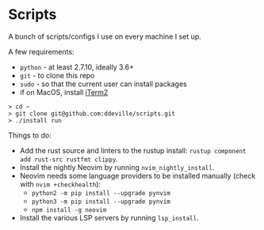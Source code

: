 # Scripts

A bunch of scripts/configs I use on every machine I set up.

A few requirements:

- `python` - at least 2.7.10, ideally 3.6+
- `git` - to clone this repo
- `sudo` - so that the current user can install packages
- if on MacOS, install [iTerm2](https://www.iterm2.com/downloads.html)

```
> cd ~
> git clone git@github.com:ddeville/scripts.git
> ./install run
```

Things to do:

- Add the rust source and linters to the rustup install: `rustup component add rust-src rustfmt clippy`.
- Install the nightly Neovim by running `nvim_nightly_install`.
- Neovim needs some language providers to be installed manually (check with `nvim +checkhealth`):
    - `python2 -m pip install --upgrade pynvim`
    - `python3 -m pip install --upgrade pynvim`
    - `npm install -g neovim`
- Install the various LSP servers by running `lsp_install`.

